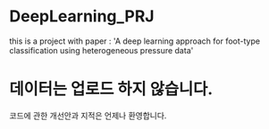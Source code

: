 # DeepLearning_PRJ
this is a project with paper : 'A deep learning approach for foot-type classification using heterogeneous pressure data'

# 데이터는 업로드 하지 않습니다.
코드에 관한 개선안과 지적은 언제나 환영합니다.
